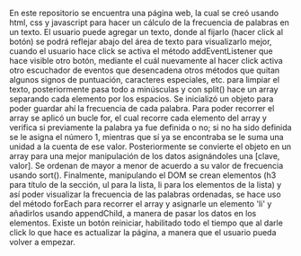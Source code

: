En este repositorio se encuentra una página web, la cual se creó usando html, css y javascript para hacer un cálculo de la frecuencia de palabras en un texto.
El usuario puede agregar un texto, donde al fijarlo (hacer click al botón) se podrá reflejar abajo del área de texto para visualizarlo mejor, cuando el usuario hace click se activa el método addEventListener que hace visible otro botón, mediante el cuál nuevamente al hacer click activa otro escuchador de eventos que desencadena otros métodos que quitan algunos signos de puntuación, caracteres especiales, etc. para limpiar el texto, posteriormente pasa todo a minúsculas y con split() hace un array separando cada elemento por los espacios. 
Se inicializó un objeto para poder guardar ahí la frecuencia de cada palabra. Para poder recorrer el array se aplicó un bucle for, el cual recorre cada elemento del array y verifica si previamente la palabra ya fue definida o no; si no ha sido definida se le asigna el número 1, mientras que sí ya se encontraba se le suma una unidad a la cuenta de ese valor. 
Posteriormente se convierte el objeto en un array para una mejor manipulación de los datos asignándoles una [clave, valor]. Se ordenan de mayor a menor de acuerdo a su valor de frecuencia usando sort().
Finalmente, manipulando el DOM se crean elementos (h3 para título de la sección, ul para la lista, li para los elementos de la lista) y así poder visualizar la frecuencia de las palabras ordenadas, se hace uso del método forEach para recorrer el array y asignarle un elemento 'li' y añadirlos usando appendChild, a manera de pasar los datos en los elementos. 
Existe un botón reiniciar, habilitado todo el tiempo que al darle click lo que hace es actualizar la página, a manera que el usuario pueda volver a empezar. 
